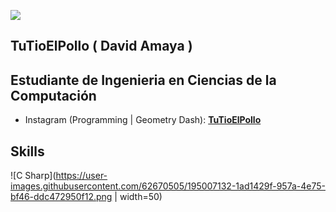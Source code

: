 ![](https://i.pinimg.com/originals/7a/fd/d6/7afdd6915a8219f5dcdb89ff990a9a72.gif)

## TuTioElPollo  ( David Amaya )
## Estudiante de Ingenieria en Ciencias de la Computación

* Instagram (Programming | Geometry Dash): **[TuTioElPollo](https://www.instagram.com/tutioelpollo)**


## Skills
![C Sharp](https://user-images.githubusercontent.com/62670505/195007132-1ad1429f-957a-4e75-bf46-ddc472950f12.png | width=50)

